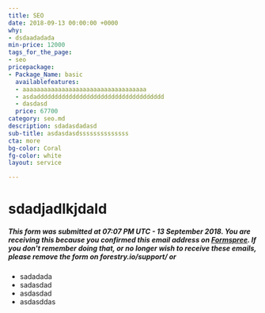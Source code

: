 ```yaml
---
title: SEO
date: 2018-09-13 00:00:00 +0000
why:
- dsdaadadada
min-price: 12000
tags_for_the_page:
- seo
pricepackage:
- Package_Name: basic
  availablefeatures:
  - aaaaaaaaaaaaaaaaaaaaaaaaaaaaaaaaaaa
  - asdadddddddddddddddddddddddddddddddddddd
  - dasdasd
  price: 67700
category: seo.md
description: sdadasdadasd
sub-title: asdasdasdssssssssssssss
cta: more
bg-color: Coral
fg-color: white
layout: service

---
```

# sdadjadlkjdald

##### This form was submitted at 07:07 PM UTC - 13 September 2018. You are receiving this because you confirmed this email address on [Formspree](https://formspree.io). If you don't remember doing that, or no longer wish to receive these emails, please remove the form on forestry.io/support/ or     

* sadadada
* sadasdad
* asdasdad
* asdasddas